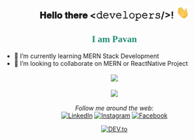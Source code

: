 <div align="center">
<h2> 𝐇𝐞𝐥𝐥𝐨 𝐭𝐡𝐞𝐫𝐞 <𝚍𝚎𝚟𝚎𝚕𝚘𝚙𝚎𝚛𝚜/>! <img src="https://github.com/Pavangbhat/Pavangbhat/blob/master/gifs/Hi.gif" width="30px"></h2>
</div>

<div align="center">
 <h2 style="color:#218F76; font-family: 'Chilanka', cursive;">I am Pavan</h2>
</div>

- 🌱 I’m currently learning MERN Stack Development
- 👯 I’m looking to collaborate on MERN or ReactNative Project

<div align="center">
    <img align="center" src="https://github-readme-stats.vercel.app/api?username=Pavangbhat&&show_icons=true&theme=tokyonight">
</div>
<br>
<div align="center">
    <img align="center" src="https://github-readme-stats.vercel.app/api/top-langs/?username=Pavangbhat&hide=ruby&layout=compact&theme=tokyonight">
</div>
<br>

<div align="center">
<i>Follow me around the web:</i><br>
<a href="https://www.linkedin.com/in/pavan-bhat-067667196/" target="_blank"><img src="https://img.shields.io/badge/LinkedIn-%230077B5.svg?&style=flat-square&logo=linkedin&logoColor=white" alt="LinkedIn"></a>
<a href="https://www.instagram.com/pavan._bhat/" target="_blank"><img src="https://img.shields.io/badge/Instagram-%23E4405F.svg?&style=flat-square&logo=instagram&logoColor=white" alt="Instagram"></a>
<a href="https://www.facebook.com/pavan.gbhat.3/" target="_blank"><img src="https://img.shields.io/badge/Facebook-%231877F2.svg?&style=flat-square&logo=facebook&logoColor=white" alt="Facebook"></a>

<a href="https://dev.to/pavangbhat" target="_blank"><img src="https://img.shields.io/badge/DEV-%230A0A0A.svg?&style=flat-square&logo=DEV.to&logoColor=white" alt="DEV.to"></a>

</div>
